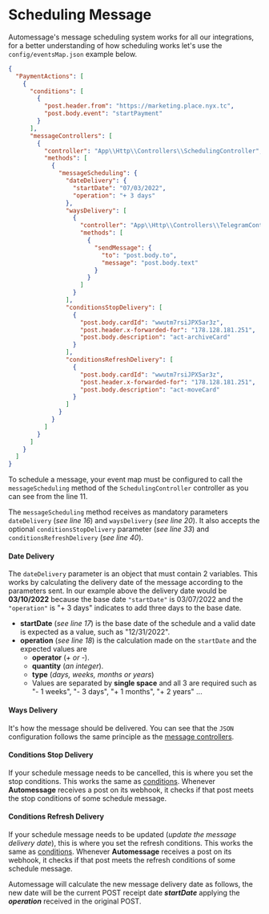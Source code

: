 # Scheduling Message

Automessage's message scheduling system works for all our integrations, for a better understanding of how scheduling works let's use the `config/eventsMap.json` example below.

```json
{
  "PaymentActions": [
    {
      "conditions": [
        {
          "post.header.from": "https://marketing.place.nyx.tc",
          "post.body.event": "startPayment"
        }
      ],
      "messageControllers": [
        {
          "controller": "App\\Http\\Controllers\\SchedulingController",
          "methods": [
            {
              "messageScheduling": {
                "dateDelivery": {
                  "startDate": "07/03/2022",
                  "operation": "+ 3 days"
                },
                "waysDelivery": [
                  {
                    "controller": "App\\Http\\Controllers\\TelegramController",
                    "methods": [
                      {
                        "sendMessage": {
                          "to": "post.body.to",
                          "message": "post.body.text"
                        }
                      }
                    ]
                  }
                ],
                "conditionsStopDelivery": [
                  {
                    "post.body.cardId": "wwutm7rsiJPX5ar3z",
                    "post.header.x-forwarded-for": "178.128.181.251",
                    "post.body.description": "act-archiveCard"
                  }
                ],
                "conditionsRefreshDelivery": [
                  {
                    "post.body.cardId": "wwutm7rsiJPX5ar3z",
                    "post.header.x-forwarded-for": "178.128.181.251",
                    "post.body.description": "act-moveCard"
                  }
                ]
              }
            }
          ]
        }
      ]
    }
  ]
}
```

To schedule a message, your event map must be configured to call the `messageScheduling` method of the `SchedulingController` controller as you can see from the line 11.

The `messageScheduling` method receives as mandatory parameters `dateDelivery` (_see line 16_) and `waysDelivery` (_see line 20_). It also accepts the optional `conditionsStopDelivery` parameter (_see line 33_) and `conditionsRefreshDelivery` (_see line 40_).

#### Date Delivery

The `dateDelivery` parameter is an object that must contain 2 variables. This works by calculating the delivery date of the message according to the parameters sent. In our example above the delivery date would be **03/10/2022** because the base date `"startDate"` is 03/07/2022 and the `"operation"` is "+ 3 days" indicates to add three days to the base date.

* **startDate** (_see line 17_) is the base date of the schedule and a valid date is expected as a value, such as "12/31/2022".
* **operation** (_see line 18_) is the calculation made on the `startDate` and the expected values ​​are
  * **operator** (_+ or -_).
  * **quantity** (_an integer_).
  * **type** (_days, weeks, months or years_)
  * Values ​​are separated by **single space** and all 3 are required such as "- 1 weeks", "- 3 days", "+ 1 months", "+ 2 years" ...

#### Ways Delivery

It's how the message should be delivered. You can see that the `JSON` configuration follows the same principle as the [message controllers](getting-started.md#classes).

#### Conditions Stop Delivery

If your schedule message needs to be cancelled, this is where you set the stop conditions. This works the same as [conditions](getting-started.md#conditions). Whenever **Automessage** receives a post on its webhook, it checks if that post meets the stop conditions of some schedule message.

#### Conditions Refresh Delivery

If your schedule message needs to be updated (_update the message delivery date_), this is where you set the refresh conditions. This works the same as [conditions](getting-started.md#conditions). Whenever **Automessage** receives a post on its webhook, it checks if that post meets the refresh conditions of some schedule message.

Automessage will calculate the new message delivery date as follows, the new date will be the current POST receipt date _**startDate**_ applying the _**operation**_ received in the original POST.
